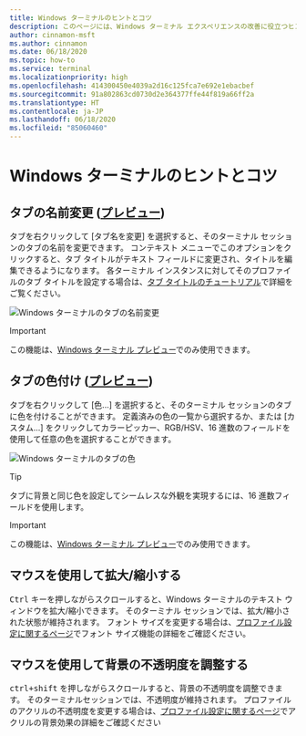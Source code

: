 ```yaml
---
title: Windows ターミナルのヒントとコツ
description: このページには、Windows ターミナル エクスペリエンスの改善に役立つヒントとコツが記載されています。
author: cinnamon-msft
ms.author: cinnamon
ms.date: 06/18/2020
ms.topic: how-to
ms.service: terminal
ms.localizationpriority: high
ms.openlocfilehash: 414300450e4039a2d16c125fca7e692e1ebacbef
ms.sourcegitcommit: 91a802863cd0730d2e364377ffe44f819a66ff2a
ms.translationtype: HT
ms.contentlocale: ja-JP
ms.lasthandoff: 06/18/2020
ms.locfileid: "85060460"
---
```

# <a name="windows-terminal-tips-and-tricks"></a>Windows ターミナルのヒントとコツ

## <a name="rename-a-tab-preview"></a>タブの名前変更 ([プレビュー](https://aka.ms/terminal-preview/))

タブを右クリックして [タブ名を変更] を選択すると、そのターミナル セッションのタブの名前を変更できます。 コンテキスト メニューでこのオプションをクリックすると、タブ タイトルがテキスト フィールドに変更され、タイトルを編集できるようになります。 各ターミナル インスタンスに対してそのプロファイルのタブ タイトルを設定する場合は、[タブ タイトルのチュートリアル](./tutorials/tab-title.md)で詳細をご覧ください。

![Windows ターミナルのタブの名前変更](./images/tab-rename.gif)

> [!IMPORTANT]
> この機能は、[Windows ターミナル プレビュー](https://aka.ms/terminal-preview/)でのみ使用できます。

## <a name="color-a-tab-preview"></a>タブの色付け ([プレビュー](https://aka.ms/terminal-preview/))

タブを右クリックして [色...] を選択すると、そのターミナル セッションのタブに色を付けることができます。 定義済みの色の一覧から選択するか、または [カスタム...] をクリックしてカラーピッカー、RGB/HSV、16 進数のフィールドを使用して任意の色を選択することができます。

![Windows ターミナルのタブの色](./images/tab-color.png)

> [!TIP]
> タブに背景と同じ色を設定してシームレスな外観を実現するには、16 進数フィールドを使用します。

> [!IMPORTANT]
> この機能は、[Windows ターミナル プレビュー](https://aka.ms/terminal-preview/)でのみ使用できます。

## <a name="zoom-with-the-mouse"></a>マウスを使用して拡大/縮小する

<kbd>Ctrl</kbd> キーを押しながらスクロールすると、Windows ターミナルのテキスト ウィンドウを拡大/縮小できます。 そのターミナル セッションでは、拡大/縮小された状態が維持されます。 フォント サイズを変更する場合は、[プロファイル設定に関するページ](./customize-settings/profile-settings#text-settings)でフォント サイズ機能の詳細をご確認ください。

## <a name="adjust-background-opacity-with-the-mouse"></a>マウスを使用して背景の不透明度を調整する

<kbd>ctrl+shift</kbd> を押しながらスクロールすると、背景の不透明度を調整できます。 そのターミナルセッションでは、不透明度が維持されます。 プロファイルのアクリルの不透明度を変更する場合は、[プロファイル設定に関するページ](./customize-settings/profile-settings#acrylic-settings)でアクリルの背景効果の詳細をご確認ください
